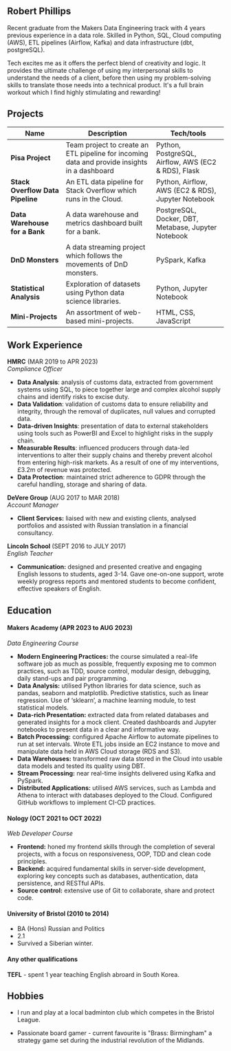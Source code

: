 ## Robert Phillips

Recent graduate from the Makers Data Engineering track with 4 years previous experience in a data role. Skilled in Python, SQL, Cloud computing (AWS), ETL pipelines (Airflow, Kafka) and data infrastructure (dbt, postgreSQL).

Tech excites me as it offers the perfect blend of creativity and logic. It provides the ultimate challenge of using my interpersonal skills to understand the needs of a client, before then using my problem-solving skills to translate those needs into a technical product. It's a full brain workout which I find highly stimulating and rewarding!

## Projects

| Name                         | Description       | Tech/tools        |
| ---------------------------- | ----------------- | ----------------- |
| **Pisa Project**            | Team project to create an ETL pipeline for incoming data and provide insights in a dashboard | Python, PostgreSQL, Airflow, AWS (EC2 & RDS), Flask |
| **Stack Overflow Data Pipeline** | An ETL data pipeline for Stack Overflow which runs in the Cloud. | Python, Airflow, AWS (EC2 & RDS), Jupyter Notebook             |
| **Data Warehouse for a Bank** | A data warehouse and metrics dashboard built for a bank. | PostgreSQL, Docker, DBT, Metabase, Jupyter Notebook              |
| **DnD Monsters** | A data streaming project which follows the movements of DnD monsters. | PySpark, Kafka              |
| **Statistical Analysis** | Exploration of datasets using Python data science libraries. | Python, Jupyter Notebook              |
| **Mini-Projects** | An assortment of web-based mini-projects. | HTML, CSS, JavaScript              |

## Work Experience

**HMRC** (MAR 2019 to APR 2023)  
_Compliance Officer_

- **Data Analysis**: analysis of customs data, extracted from government systems using SQL, to piece together large and complex alcohol supply chains and identify risks to excise duty.
- **Data Validation**: validation of customs data to ensure reliability and integrity, through the removal of duplicates, null values and corrupted data.
- **Data-driven Insights**: presentation of data to external stakeholders using tools such as PowerBI and Excel to highlight risks in the supply chain. 
- **Measurable Results**: influenced producers through data-led interventions to alter their supply chains and thereby prevent alcohol from entering high-risk markets. As a result of one of my interventions, £3.2m of revenue was protected.
- **Data Protection**: maintained strict adherence to GDPR through the careful handling, storage and sharing of data.

**DeVere Group** (AUG 2017 to MAR 2018)  
_Account Manager_

- **Client Services:** liaised with new and existing clients, analysed portfolios and assisted with Russian translation in a financial consultancy.

**Lincoln School** (SEPT 2016 to JULY 2017)  
_English Teacher_

- **Communication:** designed and presented creative and engaging English lessons to students, aged 3-14. Gave one-on-one support, wrote weekly progress reports and mentored students to become confident, effective speakers of English.


## Education

#### Makers Academy (APR 2023 to AUG 2023)
_Data Engineering Course_

- **Modern Engineering Practices:** the course simulated a real-life software job as much as possible, frequently exposing me to common practices, such as TDD, source control, modular design, debugging, daily stand-ups and pair programming.
- **Data Analysis:** utilised Python libraries for data science, such as pandas, seaborn and matplotlib. Predictive statistics, such as linear regression. Use of ‘sklearn’, a machine learning module, to test statistical models.
- **Data-rich Presentation:** extracted data from related databases and generated insights for a mock client. Created dashboards and Jupyter notebooks to present data in a clear and informative way.
- **Batch Processing:** configured Apache Airflow to automate pipelines to run at set intervals. Wrote ETL jobs inside an EC2 instance to move and manipulate data held in AWS Cloud storage (RDS and S3).
- **Data Warehouses:** transformed raw data stored in the Cloud into usable data models and tested its quality using DBT. 
- **Stream Processing:** near real-time insights delivered using Kafka and PySpark.
- **Distributed Applications:** utilised AWS services, such as Lambda and Athena to interact with databases deployed to the Cloud. Configured GitHub workflows to implement CI-CD practices.

#### Nology (OCT 2021 to OCT 2022)
_Web Developer Course_

- **Frontend:** honed my frontend skills through the completion of several projects, with a focus on responsiveness, OOP, TDD and clean code principles.
- **Backend:** acquired fundamental skills in server-side development, exploring key concepts such as databases, authentication, data persistence, and RESTful APIs.
- **Source control:** extensive use of Git to collaborate, share and protect code.

#### University of Bristol (2010 to 2014)

- BA (Hons) Russian and Politics
- 2.1
- Survived a Siberian winter.

#### Any other qualifications

**TEFL** - spent 1 year teaching English abroard in South Korea.

## Hobbies

- I run and play at a local badminton club which competes in the Bristol League.

- Passionate board gamer - current favourite is "Brass: Birmingham" a strategy game set during the industrial revolution of the Midlands.
